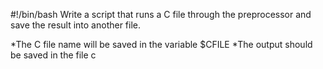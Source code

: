 #!/bin/bash
Write a script that runs a C file through the preprocessor and save the result into another file.

*The C file name will be saved in the variable $CFILE
*The output should be saved in the file c
